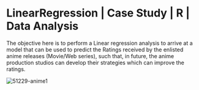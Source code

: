 # LinearRegression | Case Study | R | Data Analysis

The objective here is to perform a Linear regression analysis to arrive at a model that can be used to predict the Ratings received by the enlisted anime releases (Movie/Web series), such that, in future, the anime production studios can develop their strategies which can improve the ratings.

![51229-anime1](https://user-images.githubusercontent.com/88396377/133618951-eb77dd75-bbcd-4fc6-bed1-de93f29af056.jpg)

